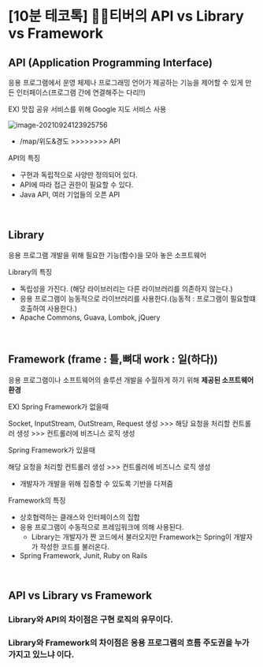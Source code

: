 # [10분 테코톡] 🙆‍♀️티버의 API vs Library vs Framework

## API (Application Programming Interface)

응용 프로그램에서 운영 체제나 프로그래밍 언어가 제공하는 기능을 제어할 수 있게 만든 인터페이스(프로그램 간에 연결해주는 다리!!)

EX) 맛집 공유 서비스를 위해 Google 지도 서비스 사용

![image-20210924123925756](C:\Users\82106\AppData\Roaming\Typora\typora-user-images\image-20210924123925756.png)

- /map/위도&경도 >>>>>>>> API

API의 특징

- 구현과 독립적으로 사양만 정의되어 있다.
- API에 따라 접근 권한이 필요할 수 있다.
- Java API, 여러 기업들의 오픈 API

<br>

##  Library

응용 프로그램 개발을 위해 필요한 기능(함수)을 모아 놓은 소프트웨어

Library의 특징

- 독립성을 가진다. (해당 라이브러리는 다른 라이브러리를 의존하지 않는다.)
- 응용 프로그램이 능동적으로 라이브러리를 사용한다.(능동적 : 프로그램이 필요할떄 호출하여 사용한다.)
- Apache Commons, Guava, Lombok, jQuery

<br>

## Framework (frame : 틀,뼈대  work : 일(하다))

응용 프로그램이나 소프트웨어의 솔루션 개발을 수월하게 하기 위해 **제공된 소프트웨어 환경**

EX) Spring Framework가 없을때

Socket, InputStream, OutStream, Request 생성  >>> 해당 요청을 처리할 컨트롤러 생성 >>> 컨트롤러에 비즈니스 로직 생성

Spring Framework가 있을때

해당 요청을 처리할 컨트롤러 생성 >>> 컨트롤러에 비즈니스 로직 생성

- 개발자가 개발을 위해 집중할 수 있도록 기반을 다져줌

Framework의 특징

- 상호협력하는 클래스와 인터페이스의 집합
- 응용 프로그램이 수동적으로 프레임워크에 의해 사용된다.
  - Library는 개발자가 짠 코드에서 불러오지만 Framework는 Spring이 개발자가 작성한 코드를 불러온다.
- Spring Framework, Junit, Ruby on Rails

<br>

## API vs Library vs Framework

### Library와 API의 차이점은 구현 로직의 유무이다.

### Library와 Framework의 차이점은 응용 프로그램의 흐름 주도권을 누가 가지고 있느냐 이다.



